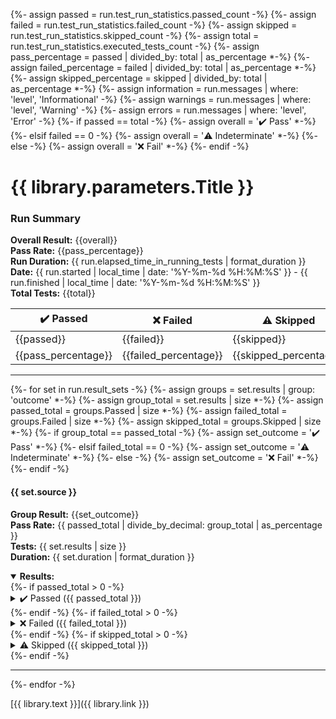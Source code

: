 ﻿{%- assign passed = run.test_run_statistics.passed_count -%}
{%- assign failed = run.test_run_statistics.failed_count -%}
{%- assign skipped = run.test_run_statistics.skipped_count -%}
{%- assign total = run.test_run_statistics.executed_tests_count -%}
{%- assign pass_percentage = passed | divided_by: total | as_percentage *-%}
{%- assign failed_percentage = failed | divided_by: total | as_percentage *-%}
{%- assign skipped_percentage = skipped | divided_by: total | as_percentage *-%}
{%- assign information =  run.messages | where: 'level', 'Informational' -%}
{%- assign warnings =  run.messages | where: 'level', 'Warning' -%}
{%- assign errors =  run.messages | where: 'level', 'Error' -%}
{%- if passed == total -%}
{%- assign overall = '✔️ Pass' *-%}
{%- elsif failed == 0 -%}
{%- assign overall = '⚠️ Indeterminate' *-%}
{%- else -%}
{%- assign overall = '❌ Fail' *-%}
{%- endif -%}
# {{ library.parameters.Title }}
### Run Summary

<p>
<strong>Overall Result:</strong> {{overall}} <br />
<strong>Pass Rate:</strong> {{pass_percentage}} <br />
<strong>Run Duration:</strong> {{ run.elapsed_time_in_running_tests | format_duration }} <br />
<strong>Date:</strong> {{ run.started | local_time | date: '%Y-%m-%d %H:%M:%S' }} - {{ run.finished | local_time | date: '%Y-%m-%d %H:%M:%S' }} <br />
<strong>Total Tests:</strong> {{total}} <br />
</p>

<table>
<thead>
<tr>
<th>✔️ Passed</th>
<th>❌ Failed</th>
<th>⚠️ Skipped</th>
</tr>
</thead>
<tbody>
<tr>
<td>{{passed}}</td>
<td>{{failed}}</td>
<td>{{skipped}}</td>
</tr>
<tr>
<td>{{pass_percentage}}</td>
<td>{{failed_percentage}}</td>
<td>{{skipped_percentage}}</td>
</tr>
</tbody>
</table>

---

{%- for set in run.result_sets -%} {%- assign groups = set.results | group: 'outcome' *-%}
{%- assign group_total = set.results | size *-%}
{%- assign passed_total = groups.Passed | size *-%}
{%- assign failed_total = groups.Failed | size *-%}
{%- assign skipped_total = groups.Skipped | size *-%}
{%- if group_total == passed_total -%}
{%- assign set_outcome = '✔️ Pass' *-%}
{%- elsif failed_total == 0 -%}
{%- assign set_outcome = '⚠️ Indeterminate' *-%}
{%- else -%}
{%- assign set_outcome = '❌ Fail' *-%}
{%- endif -%}
#### {{ set.source }}
<strong>Group Result:</strong> {{set_outcome}} <br />
<strong>Pass Rate:</strong> {{ passed_total | divide_by_decimal: group_total | as_percentage }} <br />
<strong>Tests:</strong> {{ set.results | size }} <br />
<strong>Duration:</strong> {{ set.duration | format_duration }} <br />
<details open>
<summary><strong>Results:</strong></summary>
{%- if passed_total > 0 -%}
<details>
<summary>✔️ Passed ({{ passed_total }})</summary>
<table>
<thead>
<tr>
<th>Test</th>
<th>Duration</th>
</tr>
</thead>
<tbody>
{%- for result in groups.Passed -%}
<tr>
<td>
<details>
<summary>
✔️ {{ result.test_case.display_name }}
</summary>
Source:
<blockquote>{{- result.test_case.fully_qualified_name -}}</blockquote>
</details>
</td>
<td>{{ result.duration | format_duration }}</td>
</tr>
{%- endfor -%}
</tbody>
</table>
</details>
{%- endif -%}
{%- if failed_total > 0 -%}
<details>
<summary>❌ Failed ({{ failed_total }})</summary>
<table>
<thead>
<tr>
<th>Test</th>
<th>Duration</th>
</tr>
</thead>
<tbody>
{%- for result in groups.Failed -%}
<tr>
<td>
<details>
<summary>
❌ {{ result.test_case.display_name }}
</summary>
Source:
<blockquote>{{- result.test_case.fully_qualified_name -}}</blockquote>
Message:
<blockquote>{{result.error_message}}</blockquote>
Stack Trace:
<blockquote>{{result.error_stack_trace}}<blockquote>
</details>
</td>
<td>{{ result.duration | format_duration }}</td>
</tr>
{%- endfor -%}
</tbody>
</table>
</details>
{%- endif -%}
{%- if skipped_total > 0 -%}
<details>
<summary>⚠️ Skipped ({{ skipped_total }})</summary>
<table>
<thead>
<tr>
<th>Test</th>
<th>Duration</th>
</tr>
</thead>
<tbody>
{%- for result in groups.Skipped -%}
<tr>
<td>
<details>
<summary>
⚠️ {{ result.test_case.display_name }}
</summary>
Source:
<blockquote>{{- result.test_case.fully_qualified_name -}}</blockquote>
</details>
</td>
<td>{{ result.duration | format_duration }}</td>
</tr>
{%- endfor -%}
</tbody>
</table>
</details>
{%- endif -%}
</details>

---

{%- endfor -%}


[{{ library.text }}]({{ library.link }})